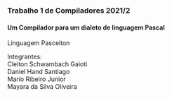 ### Trabalho 1 de Compiladores 2021/2
#### Um Compilador para um dialeto de linguagem Pascal

Linguagem Pasceiton   

Integrantes:   
Cleiton Schwambach Gaioti   
Daniel Hand Santiago      
Mario Ribeiro Junior   
Mayara da Silva Oliveira   
